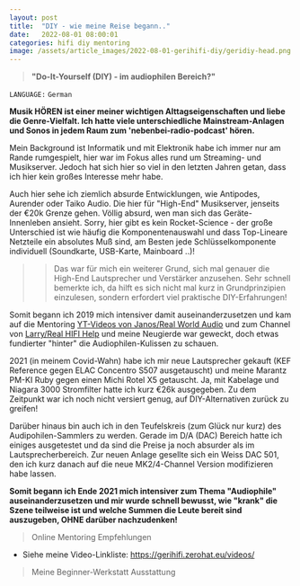 ```yaml
---
layout: post
title:  "DIY - wie meine Reise begann.."
date:   2022-08-01 08:00:01
categories: hifi diy mentoring
image: /assets/article_images/2022-08-01-gerihifi-diy/geridiy-head.png
---
```


>**"Do-It-Yourself (DIY) - im audiophilen Bereich?"**

`LANGUAGE:` `German`

**Musik HÖREN ist einer meiner wichtigen Alttagseigenschaften und liebe die Genre-Vielfalt. Ich hatte viele unterschiedliche Mainstream-Anlagen und Sonos in jedem Raum zum 'nebenbei-radio-podcast' hören.**

Mein Background ist Informatik und mit Elektronik habe ich immer nur am Rande rumgespielt, hier war im Fokus alles rund um
Streaming- und Musikserver. Jedoch hat sich hier so viel in den letzten Jahren getan, dass ich hier kein großes Interesse mehr habe.

Auch hier sehe ich ziemlich absurde Entwicklungen, wie Antipodes, Aurender oder Taiko Audio. Die hier für "High-End" Musikserver, jenseits der €20k Grenze gehen. Völlig absurd, wen man sich das Geräte-Innenleben ansieht. Sorry, hier gibt es kein Rocket-Science - der große Unterschied ist wie häufig die Komponentenauswahl und dass Top-Lineare Netzteile ein absolutes Muß sind, am Besten jede Schlüsselkomponente individuell (Soundkarte, USB-Karte, Mainboard ..)!

>>Das war für mich ein weiterer Grund, sich mal genauer die High-End Lautsprecher und Verstärker anzusehen. Sehr schnell bemerkte ich, da hilft es sich nicht mal kurz in Grundprinzipien einzulesen, sondern erfordert viel praktische DIY-Erfahrungen!

Somit begann ich 2019 mich intensiver damit auseinanderzusetzen und kam auf die Mentoring [YT-Videos von Janos/Real World Audio](https://www.youtube.com/watch?v=N7FF3AjmmDE&list=PLe6evB19z4Amx82av-r2jUlAn6gGVDpyU) und zum Channel von [Larry/Real HIFI Help](https://www.youtube.com/@RealHIFIHelp) und meine Neugierde war geweckt, doch etwas fundierter "hinter" die Audiophilen-Kulissen zu schauen.

2021 (in meinem Covid-Wahn) habe ich mir neue Lautsprecher gekauft (KEF Reference gegen ELAC Concentro S507 ausgetauscht) und meine Marantz PM-KI Ruby gegen einen Michi Rotel X5 getauscht. Ja, mit Kabelage und Niagara 3000 Stromfilter hatte ich kurz €26k ausgegeben. Zu dem Zeitpunkt war ich noch nicht versiert genug, auf DIY-Alternativen zurück zu greifen!

Darüber hinaus bin auch ich in den Teufelskreis (zum Glück nur kurz) des Audipohilen-Sammlers zu werden. Gerade im D/A (DAC) Bereich hatte ich einiges ausgetestet und da sind die Preise ja noch absurder als im Lautsprecherbereich. Zur neuen Anlage gesellte sich ein Weiss DAC 501, den ich kurz danach auf die neue MK2/4-Channel Version modifizieren habe lassen.

**Somit begann ich Ende 2021 mich intensiver zum Thema "Audiophile" auseinanderzusetzen und mir wurde schnell bewusst, wie "krank" die Szene teilweise ist und welche Summen die Leute bereit sind auszugeben, OHNE darüber nachzudenken!**

> Online Mentoring Empfehlungen

- Siehe meine Video-Linkliste: https://gerihifi.zerohat.eu/videos/

> Meine Beginner-Werkstatt Ausstattung


